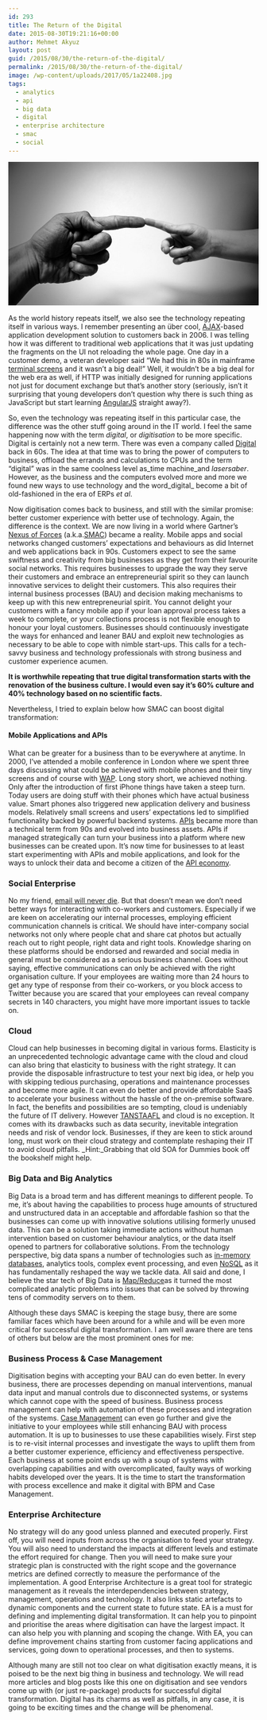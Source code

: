 ```yaml
---
id: 293
title: The Return of the Digital
date: 2015-08-30T19:21:16+00:00
author: Mehmet Akyuz
layout: post
guid: /2015/08/30/the-return-of-the-digital/
permalink: /2015/08/30/the-return-of-the-digital/
image: /wp-content/uploads/2017/05/1a22408.jpg
tags:
  - analytics
  - api
  - big data
  - digital
  - enterprise architecture
  - smac
  - social
---
```

![The Return of the Digital](/images/insights/1a22408.jpg)

As the world history repeats itself, we also see the technology repeating itself in various ways. I remember presenting an über cool, <a class="external-link" href="http://en.wikipedia.org/wiki/Ajax_(programming)" target="_blank" rel="nofollow">AJAX</a>-based application development solution to customers back in 2006. I was telling how it was different to traditional web applications that it was just updating the fragments on the UI not reloading the whole page. One day in a customer demo, a veteran developer said “We had this in 80s in mainframe <a class="external-link" href="http://en.wikipedia.org/wiki/Computer_terminal" target="_blank" rel="nofollow">terminal screens</a> and it wasn’t a big deal!” Well, it wouldn’t be a big deal for the web era as well, if HTTP was initially designed for running applications not just for document exchange but that’s another story (seriously, isn’t it surprising that young developers don’t question why there is such thing as JavaScript but start learning <a href="https://angularjs.org/" target="_blank" rel="nofollow">AngularJS</a> straight away?).

<!--more-->

So, even the technology was repeating itself in this particular case, the difference was the other stuff going around in the IT world. I feel the same happening now with the term _digital_, or _digitisation_ to be more specific. Digital is certainly not a new term. There was even a company called <a class="external-link" href="http://en.wikipedia.org/wiki/Digital_Equipment_Corporation" target="_blank" rel="nofollow">Digital</a> back in 60s. The idea at that time was to bring the power of computers to business, offload the errands and calculations to CPUs and the term “digital” was in the same coolness level as_time machine_and _lasersaber_. However, as the business and the computers evolved more and more we found new ways to use technology and the word_digital_ become a bit of old-fashioned in the era of ERPs _et al_.

Now digitisation comes back to business, and still with the similar promise: better customer experience with better use of technology. Again, the difference is the context. We are now living in a world where Gartner’s <a class="external-link" href="http://www.gartner.com/technology/research/nexus-of-forces/" target="_blank" rel="nofollow">Nexus of Forces</a> (a.k.a.<a class="external-link" href="http://searchcio.techtarget.com/definition/SMAC-social-mobile-analytics-and-cloud" target="_blank" rel="nofollow">SMAC</a>) became a reality. Mobile apps and social networks changed customers’ expectations and behaviours as did Internet and web applications back in 90s. Customers expect to see the same swiftness and creativity from big businesses as they get from their favourite social networks. This requires businesses to upgrade the way they serve their customers and embrace an entrepreneurial spirit so they can launch innovative services to delight their customers. This also requires their internal business processes (BAU) and decision making mechanisms to keep up with this new entrepreneurial spirit. You cannot delight your customers with a fancy mobile app if your loan approval process takes a week to complete, or your collections process is not flexible enough to honour your loyal customers. Businesses should continuously investigate the ways for enhanced and leaner BAU and exploit new technologies as necessary to be able to cope with nimble start-ups. This calls for a tech-savvy business and technology professionals with strong business and customer experience acumen.

<p class="p1">
  <span class="s1"><strong>It is worthwhile repeating that true digital transformation starts with the renovation of the business culture. I would even say it’s 60% culture and 40% technology based on no scientific facts.</strong></span>
</p>

<p class="p1">
  <span class="s1">Nevertheless, I tried to explain below how SMAC can boost digital transformation:</span>
</p>

#### **Mobile Applications and APIs**

What can be greater for a business than to be everywhere at anytime. In 2000, I’ve attended a mobile conference in London where we spent three days discussing what could be achieved with mobile phones and their tiny screens and of course with <a class="external-link" href="http://en.wikipedia.org/wiki/Wireless_Application_Protocol" target="_blank" rel="nofollow">WAP</a>. Long story short, we achieved nothing. Only after the introduction of first iPhone things have taken a steep turn. Today users are doing stuff with their phones which have actual business value. Smart phones also triggered new application delivery and business models. Relatively small screens and users&#8217; expectations led to simplified functionality backed by powerful backend systems. <a class="external-link" href="http://en.wikipedia.org/wiki/Application_programming_interface" target="_blank" rel="nofollow">APIs</a> became more than a technical term from 90s and evolved into business assets. APIs if managed strategically can turn your business into a platform where new businesses can be created upon. It’s now time for businesses to at least start experimenting with APIs and mobile applications, and look for the ways to unlock their data and become a citizen of the <a class="external-link" href="http://searchsoa.techtarget.com/definition/API-economy-application-programming-interface-economy" target="_blank" rel="nofollow">API economy</a>.

### **Social Enterprise**

No my friend, <a class="external-link" href="http://readwrite.com/2012/09/04/email-will-never-die-the-man-who-invented-it-reveals-why" target="_blank" rel="nofollow">email will never die</a>. But that doesn’t mean we don’t need better ways for interacting with co-workers and customers. Especially if we are keen on accelerating our internal processes, employing efficient communication channels is critical. We should have inter-company social networks not only where people chat and share cat photos but actually reach out to right people, right data and right tools. Knowledge sharing on these platforms should be endorsed and rewarded and social media in general must be considered as a serious business channel. Goes without saying, effective communications can only be achieved with the right organisation culture. If your employees are waiting more than 24 hours to get any type of response from their co-workers, or you block access to Twitter because you are scared that your employees can reveal company secrets in 140 characters, you might have more important issues to tackle on.

### **Cloud**

Cloud can help businesses in becoming digital in various forms. Elasticity is an unprecedented technologic advantage came with the cloud and cloud can also bring that elasticity to business with the right strategy. It can provide the disposable infrastructure to test your next big idea, or help you with skipping tedious purchasing, operations and maintenance processes and become more agile. It can even do better and provide affordable SaaS to accelerate your business without the hassle of the on-premise software. In fact, the benefits and possibilities are so tempting, cloud is undeniably the future of IT delivery. However <a class="external-link" href="http://en.wiktionary.org/wiki/TANSTAAFL" target="_blank" rel="nofollow">TANSTAAFL</a> and cloud is no exception. It comes with its drawbacks such as data security, inevitable integration needs and risk of vendor lock. Businesses, if they are keen to stick around long, must work on their cloud strategy and contemplate reshaping their IT to avoid cloud pitfalls. _Hint:_Grabbing that old SOA for Dummies book off the bookshelf might help.

### **Big Data and Big Analytics**

Big Data is a broad term and has different meanings to different people. To me, it’s about having the capabilities to process huge amounts of structured and unstructured data in an acceptable and affordable fashion so that the businesses can come up with innovative solutions utilising formerly unused data. This can be a solution taking immediate actions without human intervention based on customer behaviour analytics, or the data itself opened to partners for collaborative solutions. From the technology perspective, big data spans a number of technologies such as <a class="external-link" href="http://www.mcobject.com/in_memory_database" target="_blank" rel="nofollow">in-memory databases</a>, analytics tools, complex event processing, and even <a class="external-link" href="http://nosql.mypopescu.com/kb/nosql" target="_blank" rel="nofollow">NoSQL</a> as it has fundamentally reshaped the way we tackle data. All said and done, I believe the star tech of Big Data is <a class="external-link" href="http://research.google.com/archive/mapreduce.html" target="_blank" rel="nofollow">Map/Reduce</a>as it turned the most complicated analytic problems into issues that can be solved by throwing tens of commodity servers on to them.

Although these days SMAC is keeping the stage busy, there are some familiar faces which have been around for a while and will be even more critical for successful digital transformation. I am well aware there are tens of others but below are the most prominent ones for me:

### **Business Process & Case Management**

Digitisation begins with accepting your BAU can do even better. In every business, there are processes depending on manual interventions, manual data input and manual controls due to disconnected systems, or systems which cannot cope with the speed of business. Business process management can help with automation of these processes and integration of the systems. <a class="external-link" href="http://www-01.ibm.com/software/solutions/soa/newsletter/june10/advanced_case_management.html" target="_blank" rel="nofollow">Case Management</a> can even go further and give the initiative to your employees while still enhancing BAU with process automation. It is up to businesses to use these capabilities wisely. First step is to re-visit internal processes and investigate the ways to uplift them from a better customer experience, efficiency and effectiveness perspective. Each business at some point ends up with a soup of systems with overlapping capabilities and with overcomplicated, faulty ways of working habits developed over the years. It is the time to start the transformation with process excellence and make it digital with BPM and Case Management.

### **Enterprise Architecture**

No strategy will do any good unless planned and executed properly. First off, you will need inputs from across the organisation to feed your strategy. You will also need to understand the impacts at different levels and estimate the effort required for change. Then you will need to make sure your strategic plan is constructed with the right scope and the governance metrics are defined correctly to measure the performance of the implementation. A good Enterprise Architecture is a great tool for strategic management as it reveals the interdependencies between strategy, management, operations and technology. It also links static artefacts to dynamic components and the current state to future state. EA is a must for defining and implementing digital transformation. It can help you to pinpoint and prioritise the areas where digitisation can have the largest impact. It can also help you with planning and scoping the change. With EA, you can define improvement chains starting from customer facing applications and services, going down to operational processes, and then to systems.

Although many are still not too clear on what digitisation exactly means, it is poised to be the next big thing in business and technology. We will read more articles and blog posts like this one on digitisation and see vendors come up with (or just re-package) products for successful digital transformation. Digital has its charms as well as pitfalls, in any case, it is going to be exciting times and the change will be phenomenal.
